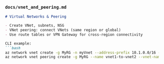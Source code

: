 

### `docs/vnet_and_peering.md`
```markdown
# Virtual Networks & Peering

- Create VNet, subnets, NSG
- VNet peering: connect VNets (same region or global)
- Use route tables or VPN Gateway for cross-region connectivity

CLI example:
```bash
az network vnet create -g MyRG -n myVnet --address-prefix 10.1.0.0/16 --subnet-name default --subnet-prefix 10.1.0.0/24
az network vnet peering create -g MyRG --name vnet1-to-vnet2 --vnet-name vnet1 --remote-vnet /subscriptions/xxx/resourceGroups/rg2/providers/Microsoft.Network/virtualNetworks/vnet2 --allow-vnet-access
